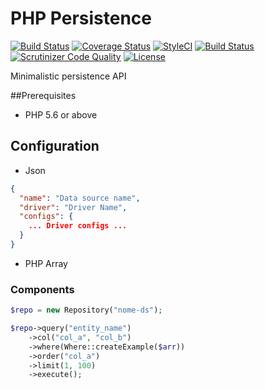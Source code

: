 # PHP Persistence
[![Build Status](https://travis-ci.org/SoftboxLab/php-persistence.svg?branch=master)](https://travis-ci.org/SoftboxLab/php-persistence)
[![Coverage Status](https://coveralls.io/repos/github/SoftboxLab/php-persistence/badge.svg?branch=master)](https://coveralls.io/github/SoftboxLab/php-persistence?branch=master)
[![StyleCI](https://styleci.io/repos/83156250/shield?branch=master)](https://styleci.io/repos/83156250)
[![Build Status](https://scrutinizer-ci.com/g/SoftboxLab/php-persistence/badges/build.png?b=master)](https://scrutinizer-ci.com/g/SoftboxLab/php-persistence/build-status/master)
[![Scrutinizer Code Quality](https://scrutinizer-ci.com/g/SoftboxLab/php-persistence/badges/quality-score.png?b=master)](https://scrutinizer-ci.com/g/SoftboxLab/php-persistence/?branch=master)
[![License](https://img.shields.io/badge/License-Apache%202.0-blue.svg)](https://raw.githubusercontent.com/SoftboxLab/php-persistence/master/LICENSE)

Minimalistic persistence API

##Prerequisites

 - PHP 5.6 or above

## Configuration

- Json

```json
{
  "name": "Data source name",
  "driver": "Driver Name",
  "configs": {
    ... Driver configs ...
  }
}
```

- PHP Array

### Components

```php
$repo = new Repository("nome-ds");

$repo->query("entity_name")
    ->col("col_a", "col_b")
    ->where(Where::createExample($arr))
    ->order("col_a")
    ->limit(1, 100)
    ->execute();
```
